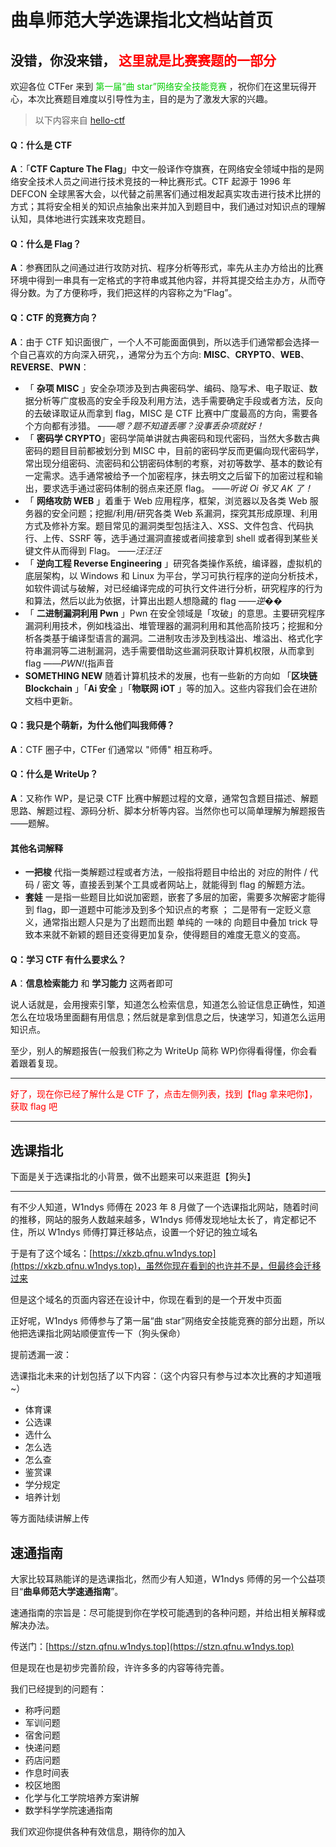 # 曲阜师范大学选课指北文档站首页

## 没错，你没来错，<span style="color:#FF0000;"> 这里就是比赛赛题的一部分 </span>

欢迎各位 CTFer 来到 <span style="color:#00CC00;"> 第一届“曲 star”网络安全技能竞赛 </span>，祝你们在这里玩得开心，本次比赛题目难度以引导性为主，目的是为了激发大家的兴趣。

> 以下内容来自 [hello-ctf](https://hello-ctf.com/)

#### Q：什么是 CTF

**A**：「**CTF Capture The Flag**」中文一般译作夺旗赛，在网络安全领域中指的是网络安全技术人员之间进行技术竞技的一种比赛形式。CTF 起源于 1996 年 DEFCON 全球黑客大会，以代替之前黑客们通过相发起真实攻击进行技术比拼的方式；其将安全相关的知识点抽象出来并加入到题目中，我们通过对知识点的理解认知，具体地进行实践来攻克题目。

#### **Q：什么是 Flag？**

**A**：参赛团队之间通过进行攻防对抗、程序分析等形式，率先从主办方给出的比赛环境中得到一串具有一定格式的字符串或其他内容，并将其提交给主办方，从而夺得分数。为了方便称呼，我们把这样的内容称之为“Flag”。

#### Q：CTF 的竞赛方向？

**A**：由于 CTF 知识面很广，一个人不可能面面俱到，所以选手们通常都会选择一个自己喜欢的方向深入研究，，通常分为五个方向: **MISC**、**CRYPTO**、**WEB**、**REVERSE**、**PWN**：

- 「 **杂项 MISC** 」安全杂项涉及到古典密码学、编码、隐写术、电子取证、数据分析等广度极高的安全手段及利用方法，选手需要确定手段或者方法，反向的去破译取证从而拿到 flag，MISC 是 CTF 比赛中广度最高的方向，需要各个方向都有涉猎。 *——嗯？题不知道丢哪？没事丢杂项就好！*
- 「 **密码学 CRYPTO**」密码学简单讲就古典密码和现代密码，当然大多数古典密码的题目目前都被划分到 MISC 中，目前的密码学反而更偏向现代密码学，常出现分组密码、流密码和公钥密码体制的考察，对初等数学、基本的数论有一定需求。选手通常被给予一个加密程序，抹去明文之后留下的加密过程和输出，要求选手通过密码体制的弱点来还原 flag。 ——*听说 Oi 爷又 AK 了！*
- 「 **网络攻防 WEB** 」着重于 Web 应用程序，框架，浏览器以及各类 Web 服务器的安全问题；挖掘/利用/研究各类 Web 系漏洞，探究其形成原理、利用方式及修补方案。题目常见的漏洞类型包括注入、XSS、文件包含、代码执行、上传、SSRF 等，选手通过漏洞直接或者间接拿到 shell 或者得到某些关键文件从而得到 Flag。 ——*汪汪汪*
- 「 **逆向工程 Reverse Engineering** 」研究各类操作系统，编译器，虚拟机的底层架构，以 Windows 和 Linux 为平台，学习可执行程序的逆向分析技术，如软件调试与破解，对已经编译完成的可执行文件进行分析，研究程序的行为和算法，然后以此为依据，计算出出题人想隐藏的 flag ——*逆��*
- 「 **二进制漏洞利用 Pwn** 」Pwn 在安全领域是「攻破」的意思。主要研究程序漏洞利用技术，例如栈溢出、堆管理器的漏洞利用和其他高阶技巧；挖掘和分析各类基于编译型语言的漏洞。二进制攻击涉及到栈溢出、堆溢出、格式化字符串漏洞等二进制漏洞，选手需要借助这些漏洞获取计算机权限，从而拿到 flag ——*PWN!*(指声音
- **SOMETHING NEW** 随着计算机技术的发展，也有一些新的方向如 「**区块链 Blockchain** 」「**Ai 安全** 」「**物联网 iOT** 」等的加入。这些内容我们会在进阶文档中更新。

#### Q：我只是个萌新，为什么他们叫我师傅？

**A**：CTF 圈子中，CTFer 们通常以 "师傅" 相互称呼。

#### Q：什么是 WriteUp？

**A**：又称作 WP，是记录 CTF 比赛中解题过程的文章，通常包含题目描述、解题思路、解题过程、源码分析、脚本分析等内容。当然你也可以简单理解为解题报告——题解。

#### 其他名词解释

- **一把梭** 代指一类解题过程或者方法，一般指将题目中给出的 对应的附件 / 代码 / 密文 等，直接丢到某个工具或者网站上，就能得到 flag 的解题方法。
- **套娃** 一是指一些题目比如说加密题，嵌套了多层的加密，需要多次解密才能得到 flag，即一道题中可能涉及到多个知识点的考察 ； 二是带有一定贬义意义，通常指出题人只是为了出题而出题 单纯的 一味的 向题目中叠加 trick 导致本来就不新颖的题目还变得更加复杂，使得题目的难度无意义的变高。

#### Q：学习 CTF 有什么要求么？

**A**：**信息检索能力** 和 **学习能力** 这两者即可

说人话就是，会用搜索引擎，知道怎么检索信息，知道怎么验证信息正确性，知道怎么在垃圾场里面翻有用信息；然后就是拿到信息之后，快速学习，知道怎么运用知识点。

至少，别人的解题报告(一般我们称之为 WriteUp 简称 WP)你得看得懂，你会看着跟着复现。

---

<span style="color:#FF0000;"> 好了，现在你已经了解什么是 CTF 了，点击左侧列表，找到【flag 拿来吧你】，获取 flag 吧 </span>

---

## **选课指北**

下面是关于选课指北的小背景，做不出题来可以来逛逛【狗头】

---

有不少人知道，W1ndys 师傅在 2023 年 8 月做了一个选课指北网站，随着时间的推移，网站的服务人数越来越多，W1ndys 师傅发现地址太长了，肯定都记不住，所以 W1ndys 师傅打算迁移站点，设置一个好记的独立域名

于是有了这个域名：[https://xkzb.qfnu.w1ndys.top](https://xkzb.qfnu.w1ndys.top)，虽然你现在看到的也许并不是，但最终会迁移过来

但是这个域名的页面内容还在设计中，你现在看到的是一个开发中页面

正好呢，W1ndys 师傅参与了第一届“曲 star”网络安全技能竞赛的部分出题，所以他把选课指北网站顺便宣传一下（狗头保命）

提前透漏一波：

选课指北未来的计划包括了以下内容：（这个内容只有参与过本次比赛的才知道哦~）

- 体育课
- 公选课
- 选什么
- 怎么选
- 怎么查
- 鉴赏课
- 学分规定
- 培养计划

等方面陆续讲解上传

## **速通指南**

大家比较耳熟能详的是选课指北，然而少有人知道，W1ndys 师傅的另一个公益项目“**曲阜师范大学速通指南**”。

速通指南的宗旨是：尽可能提到你在学校可能遇到的各种问题，并给出相关解释或解决办法。

传送门：[https://stzn.qfnu.w1ndys.top](https://stzn.qfnu.w1ndys.top)

但是现在也是初步完善阶段，许许多多的内容等待完善。

我们已经提到的问题有：

- 称呼问题
- 军训问题
- 宿舍问题
- 快递问题
- 药店问题
- 作息时间表
- 校区地图
- 化学与化工学院培养方案讲解
- 数学科学学院速通指南

我们欢迎你提供各种有效信息，期待你的加入
